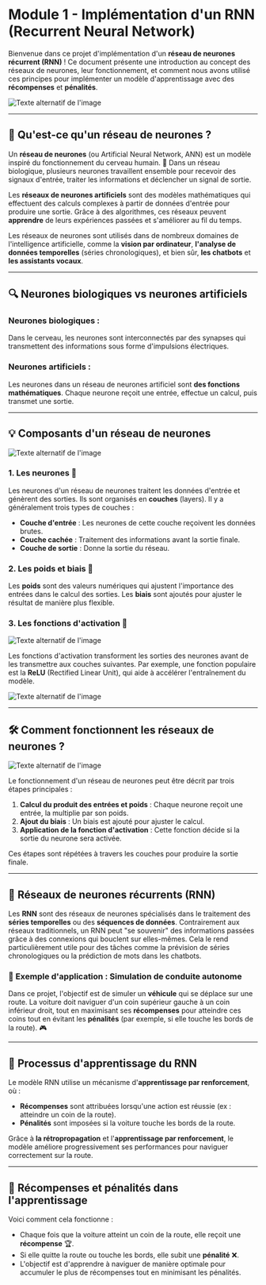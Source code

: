 # **Module 1 - Implémentation d'un RNN (Recurrent Neural Network)**

Bienvenue dans ce projet d'implémentation d'un **réseau de neurones récurrent (RNN)** ! Ce document présente une introduction au concept des réseaux de neurones, leur fonctionnement, et comment nous avons utilisé ces principes pour implémenter un modèle d'apprentissage avec des **récompenses** et **pénalités**. 

![Texte alternatif de l'image](rweiss_machine_learning_like_brain_part_one_neurons_slow_slow_slow_1.jpg)


---

## 🤔 Qu'est-ce qu'un réseau de neurones ?

Un **réseau de neurones** (ou Artificial Neural Network, ANN) est un modèle inspiré du fonctionnement du cerveau humain. 🧠 Dans un réseau biologique, plusieurs neurones travaillent ensemble pour recevoir des signaux d'entrée, traiter les informations et déclencher un signal de sortie.

Les **réseaux de neurones artificiels** sont des modèles mathématiques qui effectuent des calculs complexes à partir de données d'entrée pour produire une sortie. Grâce à des algorithmes, ces réseaux peuvent **apprendre** de leurs expériences passées et s'améliorer au fil du temps. 

Les réseaux de neurones sont utilisés dans de nombreux domaines de l'intelligence artificielle, comme la **vision par ordinateur**, **l'analyse de données temporelles** (séries chronologiques), et bien sûr, **les chatbots** et **les assistants vocaux**.

---

## 🔍 Neurones biologiques vs neurones artificiels

### Neurones biologiques :
Dans le cerveau, les neurones sont interconnectés par des synapses qui transmettent des informations sous forme d'impulsions électriques.

### Neurones artificiels :
Les neurones dans un réseau de neurones artificiel sont **des fonctions mathématiques**. Chaque neurone reçoit une entrée, effectue un calcul, puis transmet une sortie.

---

## 💡 Composants d'un réseau de neurones

![Texte alternatif de l'image](schema-simple-reseau-de-neurones.jpeg)

### 1. **Les neurones** 🧠
Les neurones d'un réseau de neurones traitent les données d'entrée et génèrent des sorties. Ils sont organisés en **couches** (layers). Il y a généralement trois types de couches :
- **Couche d'entrée** : Les neurones de cette couche reçoivent les données brutes.
- **Couche cachée** : Traitement des informations avant la sortie finale.
- **Couche de sortie** : Donne la sortie du réseau.

### 2. **Les poids et biais** 🔢
Les **poids** sont des valeurs numériques qui ajustent l'importance des entrées dans le calcul des sorties. Les **biais** sont ajoutés pour ajuster le résultat de manière plus flexible.

### 3. **Les fonctions d'activation** 🔧

![Texte alternatif de l'image](activation-cerveau-biologique-1024x682.jpeg)

Les fonctions d'activation transforment les sorties des neurones avant de les transmettre aux couches suivantes. Par exemple, une fonction populaire est la **ReLU** (Rectified Linear Unit), qui aide à accélérer l'entraînement du modèle.

![Texte alternatif de l'image](fonctions-dactivation.png)

---

## 🛠️ Comment fonctionnent les réseaux de neurones ?

![Texte alternatif de l'image](schema-processus-1024x939.png)

Le fonctionnement d'un réseau de neurones peut être décrit par trois étapes principales :

1. **Calcul du produit des entrées et poids** : Chaque neurone reçoit une entrée, la multiplie par son poids.
2. **Ajout du biais** : Un biais est ajouté pour ajuster le calcul.
3. **Application de la fonction d'activation** : Cette fonction décide si la sortie du neurone sera activée.

Ces étapes sont répétées à travers les couches pour produire la sortie finale.

---

## 🧠 **Réseaux de neurones récurrents (RNN)**

Les **RNN** sont des réseaux de neurones spécialisés dans le traitement des **séries temporelles** ou des **séquences de données**. Contrairement aux réseaux traditionnels, un RNN peut "se souvenir" des informations passées grâce à des connexions qui bouclent sur elles-mêmes. Cela le rend particulièrement utile pour des tâches comme la prévision de séries chronologiques ou la prédiction de mots dans les chatbots.

### 🏁 Exemple d'application : Simulation de conduite autonome
Dans ce projet, l'objectif est de simuler un **véhicule** qui se déplace sur une route. La voiture doit naviguer d'un coin supérieur gauche à un coin inférieur droit, tout en maximisant ses **récompenses** pour atteindre ces coins tout en évitant les **pénalités** (par exemple, si elle touche les bords de la route). 🎮

---

## 🔄 Processus d'apprentissage du RNN

Le modèle RNN utilise un mécanisme d'**apprentissage par renforcement**, où :
- **Récompenses** sont attribuées lorsqu'une action est réussie (ex : atteindre un coin de la route).
- **Pénalités** sont imposées si la voiture touche les bords de la route.

Grâce à **la rétropropagation** et l'**apprentissage par renforcement**, le modèle améliore progressivement ses performances pour naviguer correctement sur la route.

---

## 🎯 **Récompenses et pénalités dans l'apprentissage**

Voici comment cela fonctionne :
- Chaque fois que la voiture atteint un coin de la route, elle reçoit une **récompense** 🏆.
- Si elle quitte la route ou touche les bords, elle subit une **pénalité** ❌.
- L'objectif est d'apprendre à naviguer de manière optimale pour accumuler le plus de récompenses tout en minimisant les pénalités.

